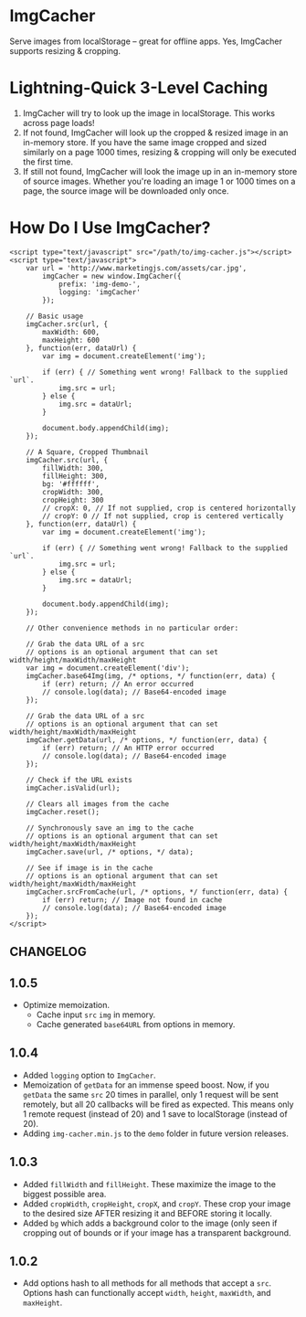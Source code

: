 # ImgCacher

Serve images from localStorage – great for offline apps. Yes, ImgCacher supports resizing & cropping.

Lightning-Quick 3-Level Caching
===============================

1. ImgCacher will try to look up the image in localStorage. This works across page loads!
2. If not found, ImgCacher will look up the cropped & resized image in an in-memory store. If you have the same image cropped and sized similarly on a page 1000 times, resizing & cropping will only be executed the first time.
3. If still not found, ImgCacher will look the image up in an in-memory store of source images. Whether you're loading an image 1 or 1000 times on a page, the source image will be downloaded only once.

How Do I Use ImgCacher?
=======================

```
<script type="text/javascript" src="/path/to/img-cacher.js"></script>
<script type="text/javascript">
    var url = 'http://www.marketingjs.com/assets/car.jpg',
        imgCacher = new window.ImgCacher({
            prefix: 'img-demo-',
            logging: 'imgCacher'
        });

    // Basic usage
    imgCacher.src(url, { 
        maxWidth: 600,
        maxHeight: 600
    }, function(err, dataUrl) {
        var img = document.createElement('img');

        if (err) { // Something went wrong! Fallback to the supplied `url`.
            img.src = url;
        } else {
            img.src = dataUrl;
        }

        document.body.appendChild(img);
    });

    // A Square, Cropped Thumbnail
    imgCacher.src(url, { 
        fillWidth: 300,
        fillHeight: 300,
        bg: '#ffffff',
        cropWidth: 300,
        cropHeight: 300
        // cropX: 0, // If not supplied, crop is centered horizontally
        // cropY: 0 // If not supplied, crop is centered vertically
    }, function(err, dataUrl) {
        var img = document.createElement('img');

        if (err) { // Something went wrong! Fallback to the supplied `url`.
            img.src = url;
        } else {
            img.src = dataUrl;
        }

        document.body.appendChild(img);
    });

    // Other convenience methods in no particular order:

    // Grab the data URL of a src
    // options is an optional argument that can set width/height/maxWidth/maxHeight
    var img = document.createElement('div');
    imgCacher.base64Img(img, /* options, */ function(err, data) {
        if (err) return; // An error occurred
        // console.log(data); // Base64-encoded image
    });

    // Grab the data URL of a src
    // options is an optional argument that can set width/height/maxWidth/maxHeight
    imgCacher.getData(url, /* options, */ function(err, data) {
        if (err) return; // An HTTP error occurred
        // console.log(data); // Base64-encoded image
    });

    // Check if the URL exists
    imgCacher.isValid(url);

    // Clears all images from the cache
    imgCacher.reset();

    // Synchronously save an img to the cache
    // options is an optional argument that can set width/height/maxWidth/maxHeight
    imgCacher.save(url, /* options, */ data);

    // See if image is in the cache
    // options is an optional argument that can set width/height/maxWidth/maxHeight
    imgCacher.srcFromCache(url, /* options, */ function(err, data) {
        if (err) return; // Image not found in cache
        // console.log(data); // Base64-encoded image
    });
</script>
```

## CHANGELOG

1.0.5
-----

- Optimize memoization.
  - Cache input `src` `img` in memory.
  - Cache generated `base64URL` from options in memory.

1.0.4
-----

- Added `logging` option to `ImgCacher`.
- Memoization of `getData` for an immense speed boost. Now, if you `getData` the same `src` 20 times in parallel, only 1 request will be sent remotely, but all 20 callbacks will be fired as expected. This means only 1 remote request (instead of 20) and 1 save to localStorage (instead of 20). 
- Adding `img-cacher.min.js` to the `demo` folder in future version releases.

1.0.3
-----

- Added `fillWidth` and `fillHeight`. These maximize the image to the biggest possible area.
- Added `cropWidth`, `cropHeight`, `cropX`, and `cropY`. These crop your image to the desired size AFTER resizing it and BEFORE storing it locally.
- Added `bg` which adds a background color to the image (only seen if cropping out of bounds or if your image has a transparent background.

1.0.2
-----

- Add options hash to all methods for all methods that accept a `src`. Options hash can functionally accept `width`, `height`, `maxWidth`, and `maxHeight`.


